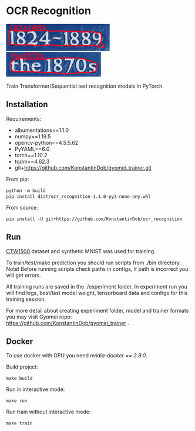 # OCR Recognition

![Main image](pics/main_image_1.png)
![Main image](pics/main_image_2.png)

Train Transformer/Sequential text recognition models in PyTorch.

## Installation

Requirements:
* albumentations==1.1.0
* numpy==1.19.5
* opencv-python==4.5.5.62
* PyYAML==6.0
* torch==1.10.2
* tqdm==4.62.3
* git+https://github.com/KonstantinDob/gyomei_trainer.git

From pip:
```
python -m build
pip install dist/ocr_recognition-1.1.0-py3-none-any.whl
```

From source:
```
pip install -U git+https://github.com/KonstantinDob/ocr_recognition
```

## Run

[CTW1500](https://ctwdataset.github.io/) dataset and synthetic MNIST
was used for training.

To train/test/make prediction you should run scripts from ./bin 
directory. Note! Before running scripts check paths in configs, if path 
is incorrect you will get errors.

All training runs are saved in the ./experiment folder. In experiment 
run you will find logs, best/last model weight, tensorboard data and 
configs for this training session.

For more detail about creating experiment folder, model and trainer 
formats you may visit Gyomei repo: 
https://github.com/KonstantinDob/gyomei_trainer .

## Docker 

To use docker with GPU you need *nvidia-docker == 2.9.0*.

Build project:

```
make build
```

Run in interactive mode:

```
make run
```

Run train without interactive mode:

```
make train
```
